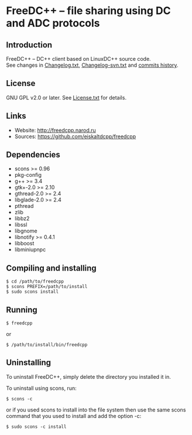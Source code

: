 # FreeDC++ &ndash; file sharing using DC and ADC protocols

## Introduction

FreeDC++ &ndash; DC++ client based on LinuxDC++ source code.<br/>
See changes in [Changelog.txt](https://github.com/eiskaltdcpp/freedcpp/blob/master/Changelog.txt), [Changelog-svn.txt](https://github.com/eiskaltdcpp/freedcpp/blob/master/Changelog-svn.txt) and [commits history](https://github.com/eiskaltdcpp/freedcpp/commits/master).

## License

GNU GPL v2.0 or later. See [License.txt](https://github.com/eiskaltdcpp/freedcpp/blob/master/License.txt) for details.

## Links

* Website: http://freedcpp.narod.ru
* Sources: https://github.com/eiskaltdcpp/freedcpp

Dependencies
------------
* scons >= 0.96
* pkg-config
* g++ >= 3.4
* gtk+-2.0 >= 2.10
* gthread-2.0 >= 2.4
* libglade-2.0 >= 2.4
* pthread
* zlib
* libbz2
* libssl
* libgnome
* libnotify >= 0.4.1
* libboost
* libminiupnpc

Compiling and installing
------------------------
```
$ cd /path/to/freedcpp
$ scons PREFIX=/path/to/install
$ sudo scons install

```

Running
-------
```
$ freedcpp
```
or
```
$ /path/to/install/bin/freedcpp
```

Uninstalling
------------
To uninstall FreeDC++, simply delete the directory you installed it in.

To uninstall using scons, run:
```
$ scons -c
```

or if you used scons to install into the file system then use the same scons command that you used to install and add the option -c:
```
$ sudo scons -c install
```

